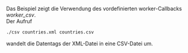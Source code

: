 Das Beispiel zeigt die Verwendung des vordefinierten worker-Callbacks *worker_csv*.  
Der Aufruf
```bash
./csv countries.xml countries.csv
```
wandelt die Datentags der XML-Datei in eine CSV-Datei um.
